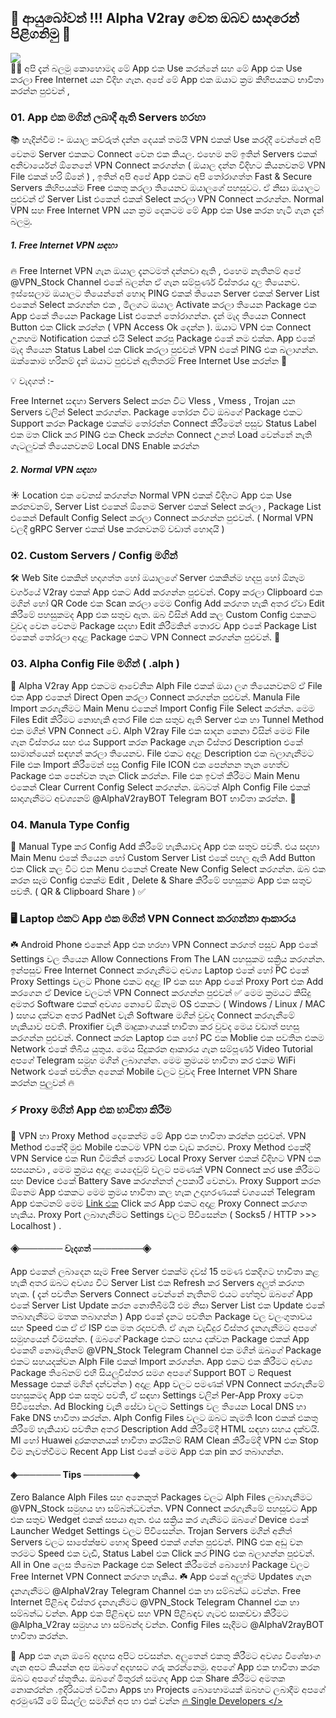 ##  🌷 ආයුබෝවන් !!! Alpha V2ray වෙත ඔබව සාදරෙන් පිළිගනිමු 🤗
![](https://telegra.ph/file/559a0915a1f07b7273fd0.png)
\
🙋‍♂️ අපි දැන් බලමු කොහොමද මේ App එක Use  කරන්නේ සහ මේ App එක Use කරලා Free Internet යන විදිහ ගැන. අපේ මේ App එක ඔයාට ක්‍රම කිහිපයකට භාවිතා කරන්න පුළුවන් ,

### 01. App එක මගින් ලබාදී ඇති Servers හරහා
📚 හැදින්වීම :- ඔයාල කව්රුත් දන්න දෙයක් තමයි VPN එකක් Use කරද්දී වෙන්නේ අපි වෙනම Server එකකට Connect වෙන එක කියල. එහෙම නම් ඉතින් Servers  එකක් අනිවාර්යෙන් ඕනෙනේ VPN Connect කරගන්න ( ඔයාල දන්න විදිහට කියනවනම් VPN File එකක් හරි ඕනේ ) , ඉතින් අපි අපේ App එකට අපි තෝරාගත්ත Fast & Secure Servers කිහිපයක්ම Free එකතු කරලා තියෙනව ඔයාලගේ පහසුවට. ඒ නිසා ඔයාලට පුළුවන් ඒ Server List එකෙන්  එකක් Select කරලා VPN Connect කරගන්න. Normal VPN සහ Free Internet VPN යන ක්‍රම දෙකටම මේ  App එක Use කරන හැටි ගැන දැන් බලමු.

#####  1. Free Internet VPN සඳහා 
🔥 Free Internet VPN ගැන ඔයාල දැනටමත් දන්නවා ඇති , එහෙම නැතිනම් අපේ @VPN_Stock Channel එකේ බලන්න ඒ ගැන සම්පුර්ණ විස්තරය දාල තියෙනව. ඉස්සෙලාම ඔයාලට තියෙන්නේ හොද PING එකක් තියෙන Server එකක් Server List එකෙන් Select කරගන්න එක , මීලගට ඔයාල Activate කරලා තියෙන Package එක App එකේ තියෙන Package List එකෙන් තෝරාගන්න. දැන් මැද තියෙන Connect Button එක Click කරන්න ( VPN Access Ok දෙන්න ). ඔයාට VPN එක Connect උනහම Notification එකක් එයි Select කරපු Package එකේ නම එක්ක. App එකේ මැද තියෙන Status Label එක Click කරලා පුළුවන් VPN එකේ PING එක බලාගන්න. ඔක්කොම හරිනම් දැන් ඔයාට පුළුවන් ඇතිතරම් Free Internet Use කරන්න 🎉

💡 වැදගත් :-

Free Internet සඳහා Servers Select කරන විට Vless , Vmess , Trojan යන Servers වලින් Select කරගන්න. 
Package තෝරන විට ඔබගේ Package එකට Support කරන Package එකක්ම තෝරන්න
Connect කිරීමෙන් පසුව Status Label එක මත Click කර PING එක Check කරන්න
Connect උනත් Load වෙන්නේ නැති ගැටලුවක් තියෙනවනම් Local DNS Enable කරන්න

##### 2. Normal VPN සඳහා 
☀️ Location එක වෙනස් කරගන්න Normal VPN එකක් විදිහට App එක Use කරනවනම්, Server List එකෙන් ඕනෙම Server  එකක් Select කරලා , Package List  එකෙන් Default Config Select කරලා Connect කරගන්න පුළුවන්. ( Normal VPN වලදී gRPC Server එකක් Use කරනවනම් වඩාත් හොදයි  )

### 02. Custom Servers / Config මගින්
🛠 Web Site එකකින් හදාගත්ත හෝ ඔයාලගේ Server එකකින්ම හදපු හෝ ඕනෑම වර්ගයේ V2ray එකක් App එකට Add කරගන්න පුළුවන්. Copy කරලා Clipboard එක මගින් හෝ QR Code එක Scan කරලා මෙම Config Add කරගත හැකි අතර ඒවා Edit කිරීමේ පහසුකමද App එක සතුව ඇත. ඔබ විසින් Add කල Custom Config  එකකට වුවද වෙන වෙනම Package සදහා Edit කිරීමකින් තොරව App එකේ Package List එකෙන් තෝරලා අදාළ Package එකට VPN Connect කරගන්න පුළුවන්.  🎉

### 03. Alpha Config File මගින් ( .alph )
🚀 Alpha V2ray App එකටම ආවේනික Alph File එකක් ඔයා ලග තියෙනවනම් ඒ File  එක App එකෙන් Direct Open කරලා Connect කරගන්න පුළුවන්. Manula File Import කරගැනීමට Main Menu එකෙන් Import Config File Select කරන්න. මෙම Files Edit කිරීමට නොහැකි අතර File එක සතුව ඇති Server එක හා Tunnel Method එක මගින් VPN Connect  වේ. Alph V2ray File එක සාදන කෙනා විසින් මෙම File ගැන විස්තරය සහ එය Support කරන Package ගැන විස්තර Description එකේ සාමාන්යෙන් සඳහන් කරලා තියෙනව. File එකට අදාළ Description එක බලාගැනීමට File  එක Import කිරීමෙන් පසු Config File ICON එක පෙන්නන තැන හෙත්ව Package එක පෙන්වන තැන Click කරන්න. File එක ඉවත් කිරීමට Main Menu එකෙන් Clear Current Config Select කරගන්න. ඔබටත් Alph Config File එකක් සාදාගැනීමට අවශ්‍යනම් @AlphaV2rayBOT Telegram BOT භාවිතා කරන්න. 👑

### 04. Manula Type Config
🌿 Manual Type කර Config Add කිරීමේ හැකියාවද App එක සතුව පවතී. එය සදහා Main Menu එකේ තියෙන හෝ Custom Server List එකේ පහල ඇති  Add Button එක Click කල විට එන  Menu එකෙන්  Create New Config Select කරගන්න. ඔබ එක කරන සෑම Config එකක්ම Edit , Delete & Share කිරීමේ පහසුකම App එක සතුව පවතී.  ( QR & Clipboard Share ) ✅

### 🖥 Laptop එකට App  එක මගින් VPN Connect කරගන්නා ආකාරය
☘️ Android Phone එකෙන් App  එක හරහා VPN Connect කරගත් පසුව App එකේ Settings වල තියෙන Allow Connections From The LAN පහසුකම සක්‍රිය කරගන්න. ඉන්පසුව Free Internet Connect කරගැනීමට අවශ්‍ය Laptop එකේ හෝ PC එකේ Proxy Settings වලට Phone එකට අදාළ IP එක සහ App එකේ Proxy Port එක Add කරගෙන ඒ Device වලටත් VPN Connect කරගන්න පුළුවන් ✅ මෙම ක්‍රමයට කිසිදු අමතර Software එකක් අවශ්‍ය නොවේ ඕනෑම OS එකකට ( Windows / Linux / MAC ) සහය දක්වන අතර PadNet වැනි Software මගින් වුවද Connect කරගැනීමේ හැකියාව පවතී. Proxifier වැනි මෘදුකාංගයක් භාවිතා කර වුවද මෙය වඩාත් පහසු කරගන්න පුළුවන්. Connect කරන Laptop එක හෝ PC එක Moblie එක පවතින එකම Network එකේ තිබිය යුතුය. මෙය සිදුකරන ආකාරය ගැන සම්පූර්ණ Video Tutorial අපගේ Telegram සමුහ මගින් ලබාගන්න. මෙම ක්‍රමයම භාවිතා කර එකම WiFi Network එකේ පවතින අනෙක් Mobile වලට වුවද Free Internet VPN Share කරන්න පුලුවන් 🔥

### ⚡️ Proxy මගින් App එක භාවිතා කිරීම
🎯 VPN හා Proxy Method දෙකෙන්ම මේ App  එක භාවිතා කරන්න පුළුවන්. VPN Method එකේදී මුළු Mobile එකටම VPN එක වැඩ කරනව. Proxy Method එකේදී VPN Service එක Run වීමකින් තොරව Local Proxy Server එකක් විදිහට VPN  එක සපයනවා , මෙම ක්‍රමය අදාළ යෙදෙවුම් වලට පමණක් VPN Connect කර use කිරීමට සහ Device එකේ Battery Save කරගන්නත් උපකාරී වෙනවා. Proxy Support කරන ඕනෙම App එකකට මෙම ක්‍රමය භාවිතා කල හැක උදාහරණයක් වශයෙන් Telegram App එකටනම් මෙම [Link එක](https://t.me/socks?server=127.0.0.1&port=10808) Click කර App  එකට අදාළ Proxy Connect කරගත හැකිය. Proxy Port ලබාගැනීමට  Settings වලට පිවිසෙන්න ( Socks5 / HTTP >>> Localhost ) .

#### ◈─────── වැදගත් ────────◈

App එකෙන් ලබාදෙන සෑම Free Server එකක්ම දවස් 15 පමණ එකදිගට භාවිතා කළ හැකි අතර ඔබට අවශ්‍ය විට Server List එක Refresh කර Servers අලුත් කරගත හැක. ( දැන් පවතින Servers Connect වෙන්නේ නැතිනම් එයට හේතුව ඔබගේ App එකේ Server List Update කරන නොතිබීමයි එම නිසා  Server List එක Update එකේ තබාගැනීමට මතක තබාගන්න )
App එකේ දැනට පවතින Package වල වලංගුතාවය සහ Speed එක ඒ ඒ ISP එක මත රදාපවති. ඒ ගැන වැඩිදුර විස්තර දැනගැනීමට අපගේ සමුහයෙන් විමසන්න. ( ඔබගේ Package  එකට සහය දක්වන Package  එකක් App එකෙහි නොමැතිනම් @VPN_Stock Telegram Channel එක මගින් ඔබගේ Package  එකට සහයදක්වන Alph File එකක් Import කරගන්න. App  එකට එක කිරීමට අවශ්‍ය Package තිබේනම් එහි සියලුවිස්තර සමග අපගේ Support BOT ට Request Message  එකක් මගින් දන්වන්න  )
අදාළ App වලට පමණක් VPN Connect කරගැනීමේ පහසුකමද App එක සතුව පවතී, ඒ සඳහා Settings වලින් Per-App Proxy වෙත පිවිසෙන්න.
Ad Blocking වැනි සේවා වලට Settings වල තියෙන Local DNS හා Fake DNS භාවිතා කරන්න.
Alph Config Files වලට ඔබට කැමති Icon එකක් එකතු කිරීමේ හැකියාව පවතින අතර Description Add කිරීමේදී HTML සඳහා සහය දක්වයි.
MI හෝ Huawei දුරකතනයක් භාවිතා කරයිනම් RAM Clean කිරීමේදී VPN එක Stop වීම නැවත්වීමට Recent App List එකේ මෙම App එක  pin කර තබාගන්න.

#### ◈─────── Tips ────────◈

Zero Balance Alph Files සහ අනෙකුත් Packages වලට Alph Files ලබාගැනීමට @VPN_Stock සමුහය හා සම්බන්ධවන්න.
VPN Connect කරගැනීමේ පහසුවට App එක සතුව Wedget එකක් සපයා ඇත. එය සක්‍රිය කර ගැනීමට ඔබගේ Device එකේ Launcher Wedget Settings වලට පිවිසෙන්න.
Trojan Servers මගින් අනිත් Servers වලට සාපේක්ෂව හොද Speed එකක් ගන්න පුළුවන්.
PING එක අඩු වන තරමට Speed එක වැඩි, Status Label එක Click කර PING එක බලාගන්න පුළුවන්.
All in One ලෙස තිබෙන Package එක Select කිරීමෙන් බොහෝ Package වලට Free Internet VPN Connect කරගත හැකිය.
☘️ App එකේ අලුත්ම Updates ගැන දැනගැනීමට @AlphaV2ray Telegram Channel එක හා සම්බන්ධ වෙන්න. Free Internet පිළිබඳ විස්තර දැනගැනීමට @VPN_Stock Telegram Channel එක හා සම්බන්ධ වන්න. App එක පිළිබඳව සහ VPN පිළිබඳව ගැටළු සාකච්චා කිරීමට @Alpha_V2ray සමුහය හා සම්බන්ද වන්න. Config Files සෑදීමට @AlphaV2rayBOT භාවිතා කරන්න.

🤝 App එක ගැන ඔබේ අදහස අපිට පවසන්න. අලුතෙන් එකතු කිරීමට අවශ්‍ය විශේෂාංග ගැන අපට කියන්න අප ඔබගේ අදහසට ගරු කරන්නෙමු. අපගේ App එක භාවිතා කරන ඔබට අපගේ ස්තුතිය. ඔබගේ මිතුරන් සමගද App එක Share කිරීමට අමතක නොකරන්න .ඉදිරියටත් වටිනා Apps හා Projects බොහොමයක් ඔබහට ලබාදීම අපගේ අරමුණයි මේ සියල්ල සමගින් අප හා එක් වන්න [🔥 Single Developers </>](https://t.me/SingleDevelopers)
